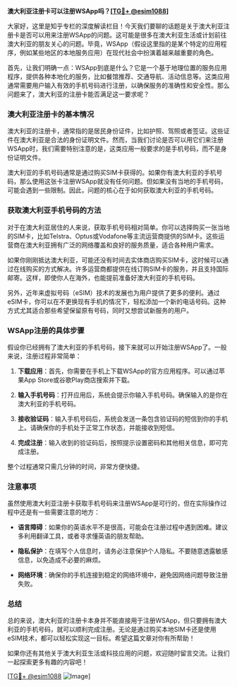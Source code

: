 **澳大利亚注册卡可以注册WSApp吗？[[TG💪+ @esim1088](https://t.me/s/esim1088)]**

大家好，这里是知乎专栏的深度解读栏目！今天我们要聊的话题是关于澳大利亚注册卡是否可以用来注册WSApp的问题。这可能是很多在澳大利亚生活或计划前往澳大利亚的朋友关心的问题。毕竟，WSApp（假设这里指的是某个特定的应用程序，例如某些地区的本地服务应用）在现代社会中扮演着越来越重要的角色。

首先，让我们明确一点：WSApp到底是什么？它是一个基于地理位置的服务应用程序，提供各种本地化的服务，比如餐馆推荐、交通导航、活动信息等。这类应用通常需要用户输入有效的手机号码进行注册，以确保服务的准确性和安全性。那么问题来了，澳大利亚的注册卡能否满足这一要求呢？

### 澳大利亚注册卡的基本情况

澳大利亚的注册卡，通常指的是居民身份证件，比如护照、驾照或者签证。这些证件在澳大利亚是合法的身份证明文件。然而，当我们讨论是否可以用它们来注册WSApp时，我们需要特别注意的是，这类应用一般要求的是手机号码，而不是身份证明文件。

澳大利亚的手机号码通常是通过购买SIM卡获得的。如果你有澳大利亚的手机号码，那么使用这张卡注册WSApp就没有任何问题。但如果没有当地的手机号码，可能会遇到一些限制。因此，问题的核心在于如何获取澳大利亚的手机号码。

### 获取澳大利亚手机号码的方法

对于在澳大利亚居住的人来说，获取手机号码相对简单。你可以选择购买一张当地的SIM卡，比如Telstra、Optus或Vodafone等主流运营商提供的SIM卡。这些运营商在澳大利亚拥有广泛的网络覆盖和良好的服务质量，适合各种用户需求。

如果你刚刚抵达澳大利亚，可能还没有时间去实体商店购买SIM卡，这时候可以通过在线购买的方式解决。许多运营商都提供在线订购SIM卡的服务，并且支持国际邮寄。这样，即使你人在海外，也能提前准备好澳大利亚的手机号码。

另外，近年来虚拟号码（eSIM）技术的发展也为用户提供了更多的便利。通过eSIM卡，你可以在不更换现有手机的情况下，轻松添加一个新的电话号码。这种方式尤其适合那些希望保留原有号码，同时又想尝试新服务的用户。

### WSApp注册的具体步骤

假设你已经拥有了澳大利亚的手机号码，接下来就可以开始注册WSApp了。一般来说，注册过程非常简单：

1. **下载应用**：首先，你需要在手机上下载WSApp的官方应用程序。可以通过苹果App Store或谷歌Play商店搜索并下载。
   
2. **输入手机号码**：打开应用后，系统会提示你输入手机号码。确保输入的是你在澳大利亚的手机号码。

3. **接收验证码**：输入手机号码后，系统会发送一条包含验证码的短信到你的手机上。请确保你的手机处于正常工作状态，并能接收到短信。

4. **完成注册**：输入收到的验证码后，按照提示设置密码和其他相关信息，即可完成注册。

整个过程通常只需几分钟的时间，非常方便快捷。

### 注意事项

虽然使用澳大利亚注册卡获取手机号码来注册WSApp是可行的，但在实际操作过程中还是有一些需要注意的地方：

- **语言障碍**：如果你的英语水平不是很高，可能会在注册过程中遇到困难。建议多利用翻译工具，或者寻求懂英语的朋友帮助。
  
- **隐私保护**：在填写个人信息时，请务必注意保护个人隐私。不要随意透露敏感信息，以免造成不必要的麻烦。

- **网络环境**：确保你的手机连接到稳定的网络环境中，避免因网络问题导致注册失败。

### 总结

总的来说，澳大利亚的注册卡本身并不能直接用于注册WSApp，但只要拥有澳大利亚的手机号码，就可以顺利完成注册。无论是通过购买本地SIM卡还是使用eSIM技术，都可以轻松实现这一目标。希望这篇文章对你有所帮助！

如果你还有其他关于澳大利亚生活或科技应用的问题，欢迎随时留言交流。让我们一起探索更多有趣的内容吧！

[[TG💪+ @esim1088](https://t.me/s/esim1088) ![Image](https://i.postimg.cc/4NQfJmqS/Snipaste-2025-05-13-00-14-12.png)]